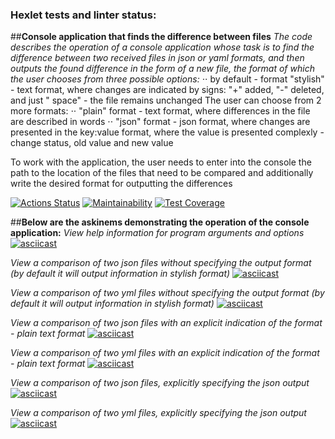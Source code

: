 ### Hexlet tests and linter status:

##**Console application that finds the difference between files**
_The code describes the operation of a console application whose task is to find the difference between two received
files in json or yaml formats, and then outputs the found difference in the form of a new file, the format of which the
user chooses from three possible options:_
⋅⋅ by default - format "stylish" - text format, where changes are indicated by signs: "+" added, "-" deleted, and just "
space" - the file remains unchanged
The user can choose from 2 more formats:
⋅⋅ "plain" format - text format, where differences in the file are described in words
⋅⋅ "json" format - json format, where changes are presented in the key:value format, where the value is presented
complexly - change status, old value and new value

To work with the application, the user needs to enter into the console the path to the location of the files that need
to be compared and additionally write the desired format for outputting the differences

[![Actions Status](https://github.com/DariaKarpova3108/java-project-71/actions/workflows/hexlet-check.yml/badge.svg)](https://github.com/DariaKarpova3108/java-project-71/actions)
[![Maintainability](https://api.codeclimate.com/v1/badges/bfd279cd76e94335bf76/maintainability)](https://codeclimate.com/github/DariaKarpova3108/java-project-71/maintainability)
[![Test Coverage](https://api.codeclimate.com/v1/badges/bfd279cd76e94335bf76/test_coverage)](https://codeclimate.com/github/DariaKarpova3108/java-project-71/test_coverage)

##**Below are the askinems demonstrating the operation of the console application:**
_View help information for program arguments and options_
[![asciicast]({ссылка}.svg)]({https://asciinema.org/a/tiQOr54LpIbSC8pRGzaGZSeeC})

_View a comparison of two json files without specifying the output format (by default it will output information in stylish format)_
[![asciicast]({ссылка}.svg)]({https://asciinema.org/a/N6cRT0UqHYNxPJf4yS39743dD})

_View a comparison of two yml files without specifying the output format (by default it will output information in stylish format)_
[![asciicast]({ссылка}.svg)]({https://asciinema.org/a/prvqXHQFgLkE3RNOKmPmFJGod})

_View a comparison of two json files with an explicit indication of the format - plain text format_
[![asciicast]({ссылка}.svg)]({https://asciinema.org/a/GB2ZIdShunrEp3caN38VArWMo})

_View a comparison of two yml files with an explicit indication of the format - plain text format_
[![asciicast]({ссылка}.svg)]({https://asciinema.org/a/vJFEnXrGdlgZhQCTRtwZn2w1M})

_View a comparison of two json files, explicitly specifying the json output_
[![asciicast]({ссылка}.svg)]({https://asciinema.org/a/osRPy9BGOBBl4Awm8MBoJc6V4})

_View a comparison of two yml files, explicitly specifying the json output_
[![asciicast]({ссылка}.svg)]({https://asciinema.org/a/3D3keXKZYO8fX19yyvaDauoGf})